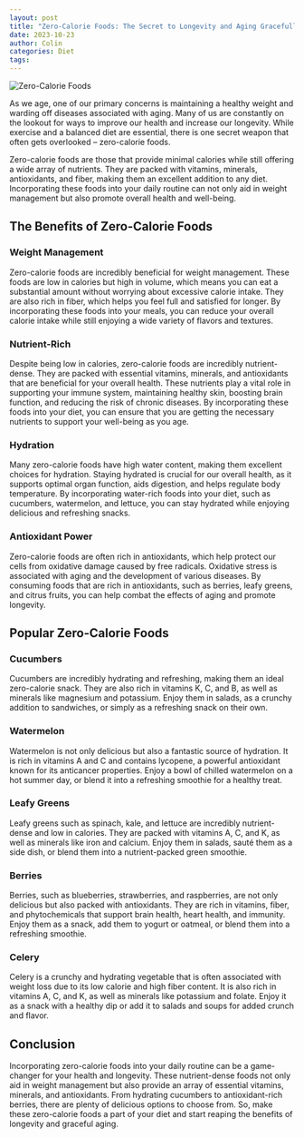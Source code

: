```yaml
---
layout: post
title: "Zero-Calorie Foods: The Secret to Longevity and Aging Gracefully"
date: 2023-10-23
author: Colin
categories: Diet
tags: 
---
```


![Zero-Calorie Foods](https://source.unsplash.com/1600x900/?healthy,fit,food)

As we age, one of our primary concerns is maintaining a healthy weight and warding off diseases associated with aging. Many of us are constantly on the lookout for ways to improve our health and increase our longevity. While exercise and a balanced diet are essential, there is one secret weapon that often gets overlooked – zero-calorie foods.

Zero-calorie foods are those that provide minimal calories while still offering a wide array of nutrients. They are packed with vitamins, minerals, antioxidants, and fiber, making them an excellent addition to any diet. Incorporating these foods into your daily routine can not only aid in weight management but also promote overall health and well-being.

## The Benefits of Zero-Calorie Foods

### Weight Management

Zero-calorie foods are incredibly beneficial for weight management. These foods are low in calories but high in volume, which means you can eat a substantial amount without worrying about excessive calorie intake. They are also rich in fiber, which helps you feel full and satisfied for longer. By incorporating these foods into your meals, you can reduce your overall calorie intake while still enjoying a wide variety of flavors and textures.

### Nutrient-Rich

Despite being low in calories, zero-calorie foods are incredibly nutrient-dense. They are packed with essential vitamins, minerals, and antioxidants that are beneficial for your overall health. These nutrients play a vital role in supporting your immune system, maintaining healthy skin, boosting brain function, and reducing the risk of chronic diseases. By incorporating these foods into your diet, you can ensure that you are getting the necessary nutrients to support your well-being as you age.

### Hydration

Many zero-calorie foods have high water content, making them excellent choices for hydration. Staying hydrated is crucial for our overall health, as it supports optimal organ function, aids digestion, and helps regulate body temperature. By incorporating water-rich foods into your diet, such as cucumbers, watermelon, and lettuce, you can stay hydrated while enjoying delicious and refreshing snacks.

### Antioxidant Power

Zero-calorie foods are often rich in antioxidants, which help protect our cells from oxidative damage caused by free radicals. Oxidative stress is associated with aging and the development of various diseases. By consuming foods that are rich in antioxidants, such as berries, leafy greens, and citrus fruits, you can help combat the effects of aging and promote longevity.

## Popular Zero-Calorie Foods

### Cucumbers

Cucumbers are incredibly hydrating and refreshing, making them an ideal zero-calorie snack. They are also rich in vitamins K, C, and B, as well as minerals like magnesium and potassium. Enjoy them in salads, as a crunchy addition to sandwiches, or simply as a refreshing snack on their own.

### Watermelon

Watermelon is not only delicious but also a fantastic source of hydration. It is rich in vitamins A and C and contains lycopene, a powerful antioxidant known for its anticancer properties. Enjoy a bowl of chilled watermelon on a hot summer day, or blend it into a refreshing smoothie for a healthy treat.

### Leafy Greens

Leafy greens such as spinach, kale, and lettuce are incredibly nutrient-dense and low in calories. They are packed with vitamins A, C, and K, as well as minerals like iron and calcium. Enjoy them in salads, sauté them as a side dish, or blend them into a nutrient-packed green smoothie.

### Berries

Berries, such as blueberries, strawberries, and raspberries, are not only delicious but also packed with antioxidants. They are rich in vitamins, fiber, and phytochemicals that support brain health, heart health, and immunity. Enjoy them as a snack, add them to yogurt or oatmeal, or blend them into a refreshing smoothie.

### Celery

Celery is a crunchy and hydrating vegetable that is often associated with weight loss due to its low calorie and high fiber content. It is also rich in vitamins A, C, and K, as well as minerals like potassium and folate. Enjoy it as a snack with a healthy dip or add it to salads and soups for added crunch and flavor.

## Conclusion

Incorporating zero-calorie foods into your daily routine can be a game-changer for your health and longevity. These nutrient-dense foods not only aid in weight management but also provide an array of essential vitamins, minerals, and antioxidants. From hydrating cucumbers to antioxidant-rich berries, there are plenty of delicious options to choose from. So, make these zero-calorie foods a part of your diet and start reaping the benefits of longevity and graceful aging.
